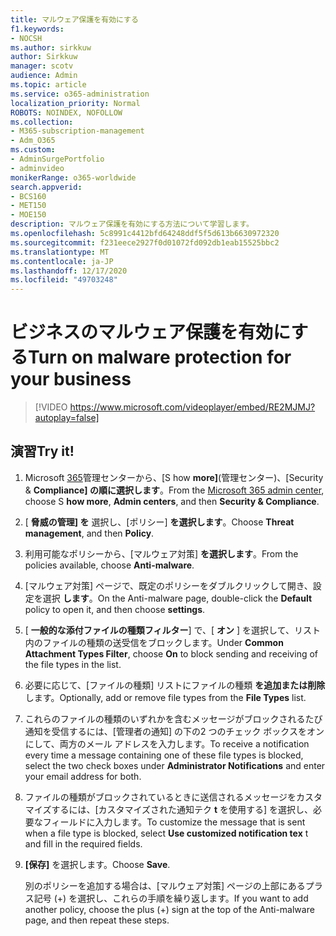```yaml
---
title: マルウェア保護を有効にする
f1.keywords:
- NOCSH
ms.author: sirkkuw
author: Sirkkuw
manager: scotv
audience: Admin
ms.topic: article
ms.service: o365-administration
localization_priority: Normal
ROBOTS: NOINDEX, NOFOLLOW
ms.collection:
- M365-subscription-management
- Adm_O365
ms.custom:
- AdminSurgePortfolio
- adminvideo
monikerRange: o365-worldwide
search.appverid:
- BCS160
- MET150
- MOE150
description: マルウェア保護を有効にする方法について学習します。
ms.openlocfilehash: 5c8991c4412bfd64248ddf5f5d613b6630972320
ms.sourcegitcommit: f231eece2927f0d01072fd092db1eab15525bbc2
ms.translationtype: MT
ms.contentlocale: ja-JP
ms.lasthandoff: 12/17/2020
ms.locfileid: "49703248"
---
```

# <a name="turn-on-malware-protection-for-your-business"></a><span data-ttu-id="b15f3-103">ビジネスのマルウェア保護を有効にする</span><span class="sxs-lookup"><span data-stu-id="b15f3-103">Turn on malware protection for your business</span></span>

> [!VIDEO https://www.microsoft.com/videoplayer/embed/RE2MJMJ?autoplay=false]

## <a name="try-it"></a><span data-ttu-id="b15f3-104">演習</span><span class="sxs-lookup"><span data-stu-id="b15f3-104">Try it!</span></span>

1. <span data-ttu-id="b15f3-105">Microsoft [365](https://admin.microsoft.com)管理センターから、[S how **more]**(管理センター)、[Security & **Compliance] の順に選択します**。</span><span class="sxs-lookup"><span data-stu-id="b15f3-105">From the [Microsoft 365 admin center](https://admin.microsoft.com), choose S **how more**, **Admin centers**, and then **Security & Compliance**.</span></span>
1. <span data-ttu-id="b15f3-106">[ **脅威の管理] を** 選択し、[ポリシー] **を選択します**。</span><span class="sxs-lookup"><span data-stu-id="b15f3-106">Choose **Threat management**, and then **Policy**.</span></span>
1. <span data-ttu-id="b15f3-107">利用可能なポリシーから、[マルウェア対策] **を選択します**。</span><span class="sxs-lookup"><span data-stu-id="b15f3-107">From the policies available, choose **Anti-malware**.</span></span>
1. <span data-ttu-id="b15f3-108">[マルウェア対策] ページで、既定のポリシーをダブルクリックして開き、設定を選択 **します**。</span><span class="sxs-lookup"><span data-stu-id="b15f3-108">On the Anti-malware page, double-click the **Default** policy to open it, and then choose **settings**.</span></span>
1. <span data-ttu-id="b15f3-109">[ **一般的な添付ファイルの種類フィルター**] で、[ **オン** ] を選択して、リスト内のファイルの種類の送受信をブロックします。</span><span class="sxs-lookup"><span data-stu-id="b15f3-109">Under **Common Attachment Types Filter**, choose **On** to block sending and receiving of the file types in the list.</span></span>
1. <span data-ttu-id="b15f3-110">必要に応じて、[ファイルの種類] リストにファイルの種類 **を追加または削除** します。</span><span class="sxs-lookup"><span data-stu-id="b15f3-110">Optionally, add or remove file types from the **File Types** list.</span></span>
1. <span data-ttu-id="b15f3-111">これらのファイルの種類のいずれかを含むメッセージがブロックされるたび通知を受信するには、[管理者の通知] の下の2 つのチェック ボックスをオンにして、両方のメール アドレスを入力します。</span><span class="sxs-lookup"><span data-stu-id="b15f3-111">To receive a notification every time a message containing one of these file types is blocked, select the two check boxes under **Administrator Notifications** and enter your email address for both.</span></span>
1. <span data-ttu-id="b15f3-112">ファイルの種類がブロックされているときに送信されるメッセージをカスタマイズするには、[カスタマイズされた通知テク **t** を使用する] を選択し、必要なフィールドに入力します。</span><span class="sxs-lookup"><span data-stu-id="b15f3-112">To customize the message that is sent when a file type is blocked, select **Use customized notification tex** t and fill in the required fields.</span></span>
1. <span data-ttu-id="b15f3-113">**[保存]** を選択します。</span><span class="sxs-lookup"><span data-stu-id="b15f3-113">Choose **Save**.</span></span>

    <span data-ttu-id="b15f3-114">別のポリシーを追加する場合は、[マルウェア対策] ページの上部にあるプラス記号 (+) を選択し、これらの手順を繰り返します。</span><span class="sxs-lookup"><span data-stu-id="b15f3-114">If you want to add another policy, choose the plus (+) sign at the top of the Anti-malware page, and then repeat these steps.</span></span>
